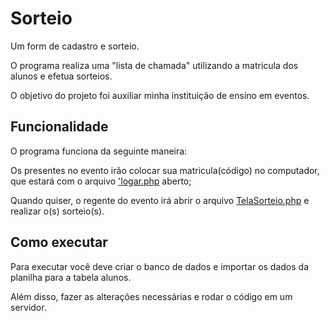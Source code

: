 # Sorteio
Um form de cadastro e sorteio.

O programa realiza uma "lista de chamada" utilizando a matricula dos alunos e efetua sorteios.

O objetivo do projeto foi auxiliar minha instituição de ensino em eventos.

## Funcionalidade
O programa funciona da seguinte maneira: 

Os presentes no evento irão colocar sua matricula(código) no computador, que estará com o arquivo ['logar.php](https://github.com/Rayan757575/Sorteio/blob/main/Sorteio/logar.php) aberto;

Quando quiser, o regente do evento irá abrir o arquivo [TelaSorteio.php](https://github.com/Rayan757575/Sorteio/blob/main/Sorteio/TelaSorteio.php) e realizar o(s) sorteio(s).


## Como executar
Para executar você deve criar o banco de dados e importar os dados da planilha para a tabela alunos.

Além disso, fazer as alterações necessárias e rodar o código em um servidor.


